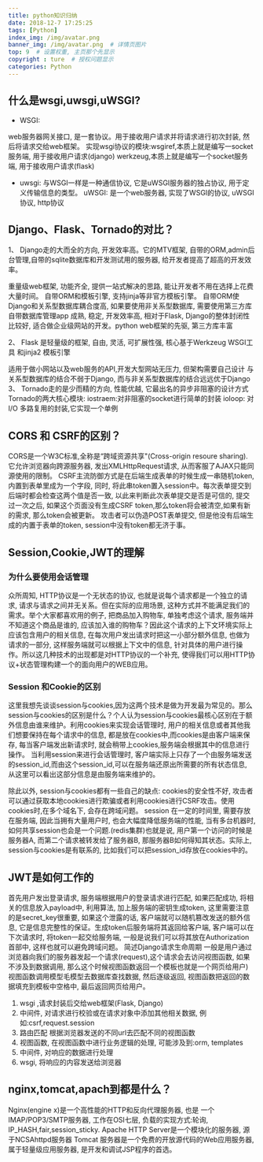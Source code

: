 ```yaml
---
title: python知识归纳
date: 2018-12-7 17:25:25
tags: [Python]
index_img: /img/avatar.png
banner_img: /img/avatar.png  # 详情页图片
top: 9  # 设置权重, 主页那个先显示
copyright : ture  # 授权问题显示
categories: Python
---
```


<!-- more -->


## 什么是wsgi,uwsgi,uWSGI?
- WSGI:

web服务器网关接口, 是一套协议。用于接收用户请求并将请求进行初次封装, 然后将请求交给web框架。
实现wsgi协议的模块:wsgiref,本质上就是编写一socket服务端, 用于接收用户请求(django)
werkzeug,本质上就是编写一个socket服务端, 用于接收用户请求(flask)

- uwsgi:
与WSGI一样是一种通信协议, 它是uWSGI服务器的独占协议, 用于定义传输信息的类型。 uWSGI:
是一个web服务器, 实现了WSGI的协议, uWSGI协议, http协议

## Django、Flask、Tornado的对比？
1、 Django走的大而全的方向, 开发效率高。它的MTV框架, 自带的ORM,admin后台管理,自带的sqlite数据库和开发测试用的服务器, 给开发者提高了超高的开发效率。 

重量级web框架, 功能齐全, 提供一站式解决的思路, 能让开发者不用在选择上花费大量时间。
自带ORM和模板引擎, 支持jinja等非官方模板引擎。
自带ORM使Django和关系型数据库耦合度高, 如果要使用非关系型数据库, 需要使用第三方库
自带数据库管理app
成熟, 稳定, 开发效率高, 相对于Flask, Django的整体封闭性比较好, 适合做企业级网站的开发。python web框架的先驱, 第三方库丰富

2、 Flask 是轻量级的框架, 自由, 灵活, 可扩展性强, 核心基于Werkzeug WSGI工具 和jinja2 模板引擎

适用于做小网站以及web服务的API,开发大型网站无压力, 但架构需要自己设计
与关系型数据库的结合不弱于Django, 而与非关系型数据库的结合远远优于Django
3、 Tornado走的是少而精的方向, 性能优越, 它最出名的异步非阻塞的设计方式
Tornado的两大核心模块:
iostraem:对非阻塞的socket进行简单的封装
ioloop: 对I/O 多路复用的封装,它实现一个单例

## CORS 和 CSRF的区别？
CORS是一个W3C标准,全称是“跨域资源共享"(Cross-origin resoure sharing). 它允许浏览器向跨源服务器, 发出XMLHttpRequest请求, 从而客服了AJAX只能同源使用的限制。
CSRF主流防御方式是在后端生成表单的时候生成一串随机token,内置到表单里成为一个字段, 同时, 将此串token置入session中。每次表单提交到后端时都会检查这两个值是否一致, 以此来判断此次表单提交是否是可信的, 提交过一次之后, 如果这个页面没有生成CSRF token,那么token将会被清空,如果有新的需求, 那么token会被更新。 攻击者可以伪造POST表单提交, 但是他没有后端生成的内置于表单的token, session中没有token都无济于事。

## Session,Cookie,JWT的理解

### 为什么要使用会话管理

众所周知, HTTP协议是一个无状态的协议, 也就是说每个请求都是一个独立的请求, 请求与请求之间并无关系。但在实际的应用场景, 这种方式并不能满足我们的需求。举个大家都喜欢用的例子, 把商品加入购物车, 单独考虑这个请求, 服务端并不知道这个商品是谁的, 应该加入谁的购物车？因此这个请求的上下文环境实际上应该包含用户的相关信息, 在每次用户发出请求时把这一小部分额外信息, 也做为请求的一部分, 这样服务端就可以根据上下文中的信息, 针对具体的用户进行操作。所以这几种技术的出现都是对HTTP协议的一个补充, 使得我们可以用HTTP协议+状态管理构建一个的面向用户的WEB应用。

### Session 和Cookie的区别
这里我想先谈谈session与cookies,因为这两个技术是做为开发最为常见的。那么session与cookies的区别是什么？个人认为session与cookies最核心区别在于额外信息由谁来维护。利用cookies来实现会话管理时, 用户的相关信息或者其他我们想要保持在每个请求中的信息, 都是放在cookies中,而cookies是由客户端来保存, 每当客户端发出新请求时, 就会稍带上cookies,服务端会根据其中的信息进行操作。 当利用session来进行会话管理时, 客户端实际上只存了一个由服务端发送的session_id,而由这个session_id,可以在服务端还原出所需要的所有状态信息, 从这里可以看出这部分信息是由服务端来维护的。

除此以外, session与cookies都有一些自己的缺点:
cookies的安全性不好, 攻击者可以通过获取本地cookies进行欺骗或者利用cookies进行CSRF攻击。使用cookies时,在多个域名下, 会存在跨域问题。 session 在一定的时间里, 需要存放在服务端, 因此当拥有大量用户时, 也会大幅度降低服务端的性能, 当有多台机器时, 如何共享session也会是一个问题.(redis集群)也就是说, 用户第一个访问的时候是服务器A, 而第二个请求被转发给了服务器B, 那服务器B如何得知其状态。实际上, session与cookies是有联系的, 比如我们可以把session_id存放在cookies中的。

## JWT是如何工作的

首先用户发出登录请求, 服务端根据用户的登录请求进行匹配, 如果匹配成功, 将相关的信息放入payload中, 利用算法, 加上服务端的密钥生成token, 这里需要注意的是secret_key很重要, 如果这个泄露的话, 客户端就可以随机篡改发送的额外信息, 它是信息完整性的保证。生成token后服务端将其返回给客户端, 客户端可以在下次请求时, 将token一起交给服务端, 一般是说我们可以将其放在Authorization首部中, 这样也就可以避免跨域问题。
简述Django请求生命周期
一般是用户通过浏览器向我们的服务器发起一个请求(request),这个请求会去访问视图函数, 如果不涉及到数据调用, 那么这个时候视图函数返回一个模板也就是一个网页给用户) 视图函数调用模型毛模型去数据库查找数据, 然后逐级返回, 视图函数把返回的数据填充到模板中空格中, 最后返回网页给用户。

1. wsgi ,请求封装后交给web框架(Flask, Django)
2. 中间件, 对请求进行校验或在请求对象中添加其他相关数据, 例如:csrf,request.session
3. 路由匹配 根据浏览器发送的不同url去匹配不同的视图函数
4. 视图函数, 在视图函数中进行业务逻辑的处理, 可能涉及到:orm, templates
5. 中间件, 对响应的数据进行处理
6. wsgi, 将响应的内容发送给浏览器

## nginx,tomcat,apach到都是什么？
Nginx(engine x)是一个高性能的HTTP和反向代理服务器, 也是 一个IMAP/POP3/SMTP服务器, 工作在OSI七层, 负载的实现方式:轮询, IP_HASH,fair,session_sticky. Apache HTTP Server是一个模块化的服务器, 源于NCSAhttpd服务器 Tomcat 服务器是一个免费的开放源代码的Web应用服务器, 属于轻量级应用服务器, 是开发和调试JSP程序的首选。
